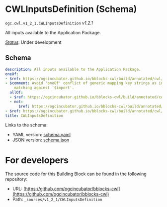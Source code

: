 
# CWLInputsDefinition (Schema)

`ogc.cwl.v1_2_1.CWLInputsDefinition` *v1.2.1*

All inputs available to the Application Package.

[*Status*](http://www.opengis.net/def/status): Under development

## Schema

```yaml
description: All inputs available to the Application Package.
oneOf:
- $ref: https://ogcincubator.github.io/bblocks-cwl/build/annotated/cwl/v1_2_1/CWLInputList/schema.yaml
- $comment: Avoid 'oneOf' conflict of generic mapping key strings as input identifier
    matching against '$import'.
  allOf:
  - $ref: https://ogcincubator.github.io/bblocks-cwl/build/annotated/cwl/v1_2_1/CWLInputMap/schema.yaml
  - not:
      $ref: https://ogcincubator.github.io/bblocks-cwl/build/annotated/cwl/v1_2_1/CWLImport/schema.yaml
- $ref: https://ogcincubator.github.io/bblocks-cwl/build/annotated/cwl/v1_2_1/CWLImport/schema.yaml
title: CWLInputsDefinition

```

Links to the schema:

* YAML version: [schema.yaml](https://ogcincubator.github.io/bblocks-cwl/build/annotated/cwl/v1_2_1/CWLInputsDefinition/schema.json)
* JSON version: [schema.json](https://ogcincubator.github.io/bblocks-cwl/build/annotated/cwl/v1_2_1/CWLInputsDefinition/schema.yaml)


# For developers

The source code for this Building Block can be found in the following repository:

* URL: [https://github.com/ogcincubator/bblocks-cwl](https://github.com/ogcincubator/bblocks-cwl)
* Path: `_sources/v1_2_1/CWLInputsDefinition`

